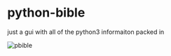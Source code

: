 # python-bible
just a gui with all of the python3 informaiton packed in


![pbible](https://user-images.githubusercontent.com/108424001/198852127-2e1b6cf6-7b30-4809-81c4-e1c856d092e6.png)
